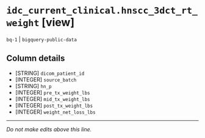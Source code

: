 # `idc_current_clinical.hnscc_3dct_rt_weight` [view]
`bq-1` | `bigquery-public-data`

## Column details
* [STRING]    `dicom_patient_id`
* [INTEGER]   `source_batch`
* [STRING]    `hn_p`
* [INTEGER]   `pre_tx_weight_lbs`
* [INTEGER]   `mid_tx_weight_lbs`
* [INTEGER]   `post_tx_weight_lbs`
* [INTEGER]   `weight_net_loss_lbs`

-------------------------------------------------------------------------------
*Do not make edits above this line.*
